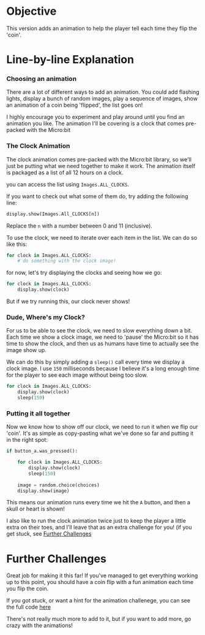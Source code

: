 # Objective
This version adds an animation to help the player tell each time they flip the 'coin'.

# Line-by-line Explanation

### Choosing an animation
There are a lot of different ways to add an animation. You could add flashing lights, display a bunch of random images, play a sequence of images, show an animation of a coin being 'flipped', the list goes on!

I highly encourage you to experiment and play around until you find an animation you like. The animation I'll be covering is a clock that comes pre-packed with the Micro:bit

### The Clock Animation
The clock animation comes pre-packed with the Micro:bit library, so we'll just be putting what we need together to make it work. The animation itself is packaged as a list of all 12 hours on a clock.

you can access the list using `Images.ALL_CLOCKS`.

If you want to check out what some of them do, try adding the following line:

```python
display.show(Images.All_CLOCKS[n])
```

Replace the `n` with a number between 0 and 11 (inclusive).

To use the clock, we need to iterate over each item in the list. We can do so like this:

```python
for clock in Images.ALL_CLOCKS:
    # do something with the clock image!
```

for now, let's try displaying the clocks and seeing how we go:

```python
for clock in Images.ALL_CLOCKS:
    display.show(clock)
```

But if we try running this, our clock never shows!

### Dude, Where's my Clock?
For us to be able to see the clock, we need to slow everything down a bit. Each time we show a clock image, we need to 'pause' the Micro:bit so it has time to show the clock, and then us as humans have time to actually see the image show up.

We can do this by simply adding a `sleep()` call every time we display a clock image. I use `150` milliseconds because I believe it's a long enough time for the player to see each image without being too slow.

```python
for clock in Images.ALL_CLOCKS:
    display.show(clock)
    sleep(150)
```

### Putting it all together
Now we know how to show off our clock, we need to run it when we flip our 'coin'. It's as simple as copy-pasting what we've done so far and putting it in the right spot:

```python
if button_a.was_pressed():

    for clock in Images.ALL_CLOCKS:
        display.show(clock)
        sleep(150)
        
    image = random.choice(choices)
    display.show(image)
```

This means our animation runs every time we hit the `A` button, and then a skull or heart is shown!

I also like to run the clock animation twice just to keep the player a little extra on their toes, and I'll leave that as an extra challenge for you! (if you get stuck, see [Further Challenges](#further-challenges)


# Further Challenges

Great job for making it this far! If you've managed to get everything working up to this point, you should have a coin flip with a fun animation each time you flip the coin.

If you got stuck, or want a hint for the animation challenege, you can see the full code [here](./v3.py)

There's not really much more to add to it, but if you want to add more, go crazy with the animations!
